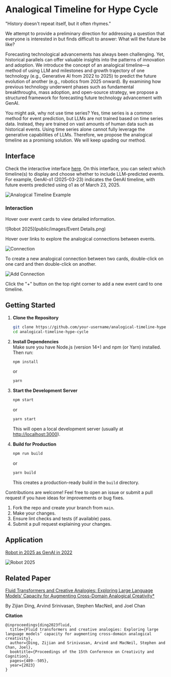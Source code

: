 # Analogical Timeline for Hype Cycle

"History doesn't repeat itself, but it often rhymes."

We attempt to provide a preliminary direction for addressing a question that everyone is interested in but finds difficult to answer: What will the future be like?

Forecasting technological advancements has always been challenging. Yet, historical parallels can offer valuable insights into the patterns of innovation and adoption. We introduce the concept of an analogical timeline—a method of using LLM and milestones and growth trajectory of one technology (e.g., Generative AI from 2022 to 2025) to predict the future evolution of another (e.g., robotics from 2025 onward). By examining how previous technology underwent phases such as fundamental breakthroughs, mass adoption, and open-source strategy, we propose a structured framework for forecasting future technology advancement with GenAI.

You might ask, why not use time series? Yes, time series is a common method for event prediction, but LLMs are not trained based on time series data. Instead, they are trained on vast amounts of human data such as historical events. Using time series alone cannot fully leverage the generative capabilities of LLMs. Therefore, we propose the analogical timeline as a promising solution. We will keep upading our method.

## Interface

Check the interactive interface [here](https://anatime.netlify.app/). On this interface, you can select which timeline(s) to display and choose whether to include LLM-predicted events. For example, GenAI-o1 (2025-03-23) indicates the GenAI timeline, with future events predicted using o1 as of March 23, 2025.

![Analogical Timeline Example](public/images/AnaTime.png)

### Interaction

Hover over event cards to view detailed information.

![Robot 2025](public/images/Event Details.png)

Hover over links to explore the analogical connections between events.

![Connection](public/images/connection.png)

To create a new analogical connection between two cards, double-click on one card and then double-click on another.

![Add Connection](public/images/AddConnection.png)

Click the "+" button on the top right corner to add a new event card to one timeline.

## Getting Started

1. **Clone the Repository**  
   ```bash
   git clone https://github.com/your-username/analogical-timeline-hype-cycle.git
   cd analogical-timeline-hype-cycle
   ```

2. **Install Dependencies**  
   Make sure you have Node.js (version 14+) and npm (or Yarn) installed. Then run:
   ```bash
   npm install
   ```
   or
   ```bash
   yarn
   ```

3. **Start the Development Server**  
   ```bash
   npm start
   ```
   or
   ```bash
   yarn start
   ```
   This will open a local development server (usually at [http://localhost:3000](http://localhost:3000)).

4. **Build for Production**  
   ```bash
   npm run build
   ```
   or
   ```bash
   yarn build
   ```
   This creates a production-ready build in the `build` directory.

Contributions are welcome! Feel free to open an issue or submit a pull request if you have ideas for improvements or bug fixes.

1. Fork the repo and create your branch from `main`.  
2. Make your changes.  
3. Ensure lint checks and tests (if available) pass.  
4. Submit a pull request explaining your changes.

## Application

[Robot in 2025 as GenAI in 2022](https://robot-genai.netlify.app/)

![Robot 2025](public/images/Robot2025.png)

## Related Paper

[Fluid Transformers and Creative Analogies: Exploring Large Language Models’ Capacity for Augmenting Cross-Domain Analogical Creativity*](https://dl.acm.org/doi/abs/10.1145/3591196.3593516)

By Zijian Ding, Arvind Srinivasan, Stephen MacNeil, and Joel Chan  

**Citation**  
```
@inproceedings{ding2023fluid,
  title={Fluid transformers and creative analogies: Exploring large language models’ capacity for augmenting cross-domain analogical creativity},
  author={Ding, Zijian and Srinivasan, Arvind and MacNeil, Stephen and Chan, Joel},
  booktitle={Proceedings of the 15th Conference on Creativity and Cognition},
  pages={489--505},
  year={2023}
}
```
